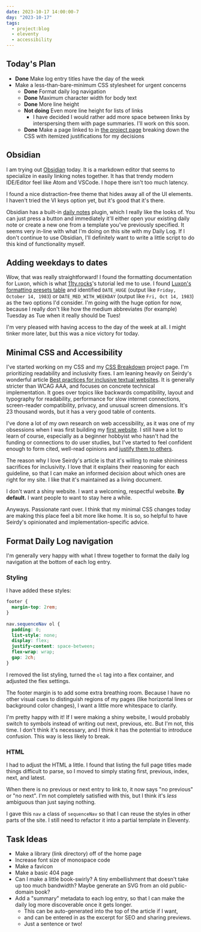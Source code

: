 ```yaml
---
date: 2023-10-17 14:00:00-7
day: "2023-10-17"
tags:
  - project:blog
  - eleventy
  - accessibility
---
```


## Today's Plan
- **Done** Make log entry titles have the day of the week
- Make a less-than-bare-minimum CSS stylesheet for urgent concerns
  - **Done** Format daily log navigation
  - **Done** Maximum character width for body text
  - **Done** More line height
  - **Not doing** Even more line height for lists of links
	  - I have decided I would rather add more space between links by interspersing them with page summaries. I'll work on this soon.
  - **Done** Make a page linked to in [the project page](/projects/quintens-blog) breaking down the CSS with itemized justifications for my decisions
  
## Obsidian

I am trying out [Obsidian](https://obsidian.md/) today. It is a markdown editor that seems to specialize in easily linking notes together. It has that trendy modern IDE/Editor feel like Atom and VSCode. I hope there isn't too much latency.

I found a nice distraction-free theme that hides away all of the UI elements. I haven't tried the VI keys option yet, but it's good that it's there.

Obsidian has a built-in [daily notes](https://help.obsidian.md/Plugins/Daily+notes) plugin, which I really like the looks of. You can just press a button and immediately it'll either open your existing daily note or create a new one from a template you've previously specified. It seems very in-line with what I'm doing on this site with my Daily Log. If I don't continue to use Obsidian, I'll definitely want to write a little script to do this kind of functionality myself.

## Adding weekdays to dates

Wow, that was really straightforward! I found the formatting documentation for Luxon, which is what [11ty.rocks](https://11ty.rocks/eleventyjs/dates/#postdate-filter)'s tutorial led me to use. I found [Luxon's formatting presets table](https://github.com/moment/luxon/blob/master/docs/formatting.md#presets) and identified `DATE_HUGE` (output like `Friday, October 14, 1983`) or `DATE_MED_WITH_WEEKDAY` (output like `Fri, Oct 14, 1983`) as the two options I'd consider. I'm going with the huge option for now, because I really don't like how the medium abbreviates (for example) Tuesday as Tue when it really should be Tues!

I'm very pleased with having access to the day of the week at all. I might tinker more later, but this was a nice victory for today.

## Minimal CSS and Accessibility

I've started working on my CSS and my [CSS Breakdown](/projects/quintens-blog/css/) project page. I'm prioritizing readability and inclusivity fixes. I am leaning heavily on Seirdy's wonderful article [Best practices for inclusive textual websites](https://seirdy.one/posts/2020/11/23/website-best-practices/). It is generally stricter than WCAG AAA, and focuses on concrete technical implementation. It goes over topics like backwards compatibility, layout and typography for readability, performance for slow internet connections, screen-reader compatibility, privacy, and unusual screen dimensions. It's 23 thousand words, but it has a very good table of contents.

I've done a lot of my own research on web accessibility, as it was one of my obsessions when I was first building my [first website](https://craftinatorics.com/accessibility). I still have a lot to learn of course, especially as a beginner hobbyist who hasn't had the funding or connections to do user studies, but I've started to feel confident enough to form cited, well-read opinions and [justify them to others](https://github.com/TheOdinProject/theodinproject/issues/3931).

The reason why I love Seirdy's article is that it's willing to make shininess sacrifices for inclusivity. I love that it explains their reasoning for each guideline, so that I can make an informed decision about which ones are right for my site. I like that it's maintained as a living document.

I don't want a shiny website. I want a welcoming, respectful website. **By default.** I want people to want to stay here a while.

Anyways. Passionate rant over. I think that my minimal CSS changes today are making this place feel a bit more like home. It is so, so helpful to have Seirdy's opinionated and implementation-specific advice.

## Format Daily Log navigation

I'm generally very happy with what I threw together to format the daily log navigation at the bottom of each log entry.

### Styling

I have added these styles:

```CSS
footer {    
  margin-top: 2rem;    
}    
    
nav.sequenceNav ol {    
  padding: 0;    
  list-style: none;    
  display: flex;    
  justify-content: space-between;    
  flex-wrap: wrap;    
  gap: 2ch;    
}    
```

I removed the list styling, turned the `ol` tag into a flex container, and adjusted the flex settings.

The footer margin is to add some extra breathing room. Because I have no other visual cues to distinguish regions of my pages (like horizontal lines or background color changes), I want a little more whitespace to clarify.

I'm pretty happy with it! If I were making a shiny website, I would probably switch to symbols instead of writing out next, previous, etc. But I'm not, this time. I don't think it's necessary, and I think it has the potential to introduce confusion. This way is less likely to break.
### HTML

I had to adjust the HTML a little. I found that listing the full page titles made things difficult to parse, so I moved to simply stating first, previous, index, next, and latest.

When there is no previous or next entry to link to, it now says "no previous" or "no next". I'm not completely satisfied with this, but I think it's *less* ambiguous than just saying nothing.

I gave this `nav` a class of `sequenceNav` so that I can reuse the styles in other parts of the site. I still need to refactor it into a partial template in Eleventy.
## Task Ideas
- Make a library (link directory) off of the home page
- Increase font size of monospace code
- Make a favicon
- Make a basic 404 page
- Can I make a little book-swirly? A tiny embellishment that doesn't take up too much bandwidth? Maybe generate an SVG from an old public-domain book?
- Add a "summary" metadata to each log entry, so that I can make the daily log more discoverable once it gets longer.
	- This can be auto-generated into the top of the article if I want,
	- and can be entered in as the excerpt for SEO and sharing previews.
	- Just a sentence or two!
